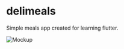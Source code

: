 # delimeals

Simple meals app created for learning flutter.


![Mockup](https://user-images.githubusercontent.com/44511437/226839552-36c7caf8-1932-48b4-af6c-8971b8afb6b6.jpg)
